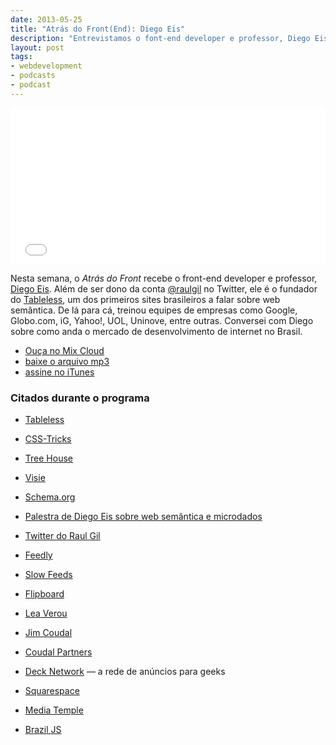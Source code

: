 ```yaml
---
date: 2013-05-25
title: "Atrás do Front(End): Diego Eis"
description: "Entrevistamos o font-end developer e professor, Diego Eis. Além de ser dono da conta @raulgil no Twitter, ele é o fundador do Tableless, um dos primeiros sites a ensinar web semântica no Brasil"
layout: post
tags: 
- webdevelopment
- podcasts
- podcast
---
```


<iframe width="100%" height="250" src="//www.mixcloud.com/widget/iframe/?feed=http%3A%2F%2Fwww.mixcloud.com%2Feduf%2Fdiego-eis-front-end-developer-e-raul-gil-no-twitter%2F&embed_uuid=ced4e029-97c4-46e2-bb35-f6ac83ea9d88&stylecolor=&embed_type=widget_standard" frameborder="0"></iframe>

Nesta semana, o *Atrás do Front* recebe o front-end developer e professor, [Diego Eis](https://twitter.com/diegoeis). Além de ser dono da conta [@raulgil](https://twitter.com/raulgil) no Twitter, ele é o fundador do [Tableless](http://tableless.com.br/), um dos primeiros sites brasileiros a falar sobre web semântica. De lá para cá, treinou equipes de empresas como Google, Globo.com, iG, Yahoo!, UOL, Uninove, entre outras. Conversei com Diego sobre como anda o mercado de desenvolvimento de internet no Brasil.

* [Ouça no Mix Cloud](http://www.mixcloud.com/eduf/diego-eis-front-end-developer-e-raul-gil-no-twitter/)
* [baixe o arquivo mp3](http://www.mediafire.com/?b15w5aau0501s5c)
* [assine no iTunes](https://itunes.apple.com/br/podcast/atras-do-front/id655119629?l=en)
<!--more-->

### Citados durante o programa

* [Tableless](http://tableless.com.br/)

* [CSS-Tricks](http://css-tricks.com/)

* [Tree House](http://teamtreehouse.com/)

* [Visie](http://visie.com.br)

* [Schema.org](http://schema.org/)

* [Palestra de Diego Eis sobre web semântica e microdados](https://speakerdeck.com/diegoeis/a-semantica-do-html)

* [Twitter do Raul Gil](https://twitter.com/raulgil)

* [Feedly](http://www.feedly.com/)

* [Slow Feeds](https://itunes.apple.com/us/app/slow-feeds/id511900080?mt=8)

* [Flipboard](http://flipboard.com/)

* [Lea Verou](http://lea.verou.me/)

* [Jim Coudal](https://twitter.com/Coudal)

* [Coudal Partners](http://www.coudal.com/)

* [Deck Network](http://decknetwork.net/) — a rede de anúncios para geeks

* [Squarespace](http://www.squarespace.com/)

* [Media Temple](http://mediatemple.net/)

* [Brazil JS](http://braziljs.com.br/)